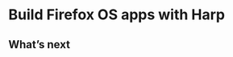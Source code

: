 # Build Firefox OS apps with Harp

<!-- In 5 steps or less 
Need to make a manifest recipe for this and Chrome Web Store-->

## What’s next

<!-- Link to relevant Harp resources based off what was covered in the walk through. -->
